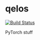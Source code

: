 # qelos

[![Build Status](https://travis-ci.org/lukovnikov/qelos.svg?branch=master)](https://travis-ci.org/lukovnikov/qelos)

PyTorch stuff
